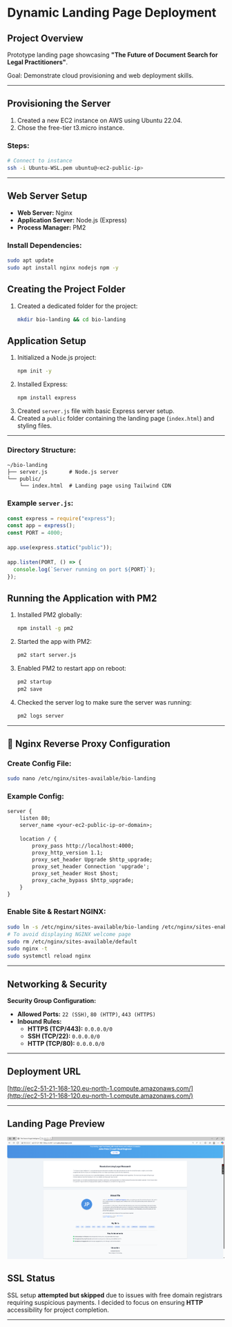 # Dynamic Landing Page Deployment

## Project Overview

Prototype landing page showcasing **"The Future of Document Search for Legal Practitioners"**.

Goal: Demonstrate cloud provisioning and web deployment skills.

---

## Provisioning the Server

1. Created a new EC2 instance on AWS using Ubuntu 22.04.
2. Chose the free-tier t3.micro instance.

### Steps:

```bash
# Connect to instance
ssh -i Ubuntu-WSL.pem ubuntu@<ec2-public-ip>
```

---

## Web Server Setup

- **Web Server:** Nginx
- **Application Server:** Node.js (Express)
- **Process Manager:** PM2

### Install Dependencies:

```bash
sudo apt update
sudo apt install nginx nodejs npm -y
```

## Creating the Project Folder

1. Created a dedicated folder for the project:
   ```bash
   mkdir bio-landing && cd bio-landing
   ```

## Application Setup

1. Initialized a Node.js project:
   ```bash
   npm init -y
   ```
2. Installed Express:
   ```bash
   npm install express
   ```
3. Created `server.js` file with basic Express server setup.
4. Created a `public` folder containing the landing page (`index.html`) and styling files.

---

### Directory Structure:

```plaintext
~/bio-landing
├── server.js       # Node.js server
└── public/
    └── index.html  # Landing page using Tailwind CDN
```

### Example `server.js`:

```js
const express = require("express");
const app = express();
const PORT = 4000;

app.use(express.static("public"));

app.listen(PORT, () => {
  console.log(`Server running on port ${PORT}`);
});
```

## Running the Application with PM2

1. Installed PM2 globally:
   ```bash
   npm install -g pm2
   ```
2. Started the app with PM2:
   ```bash
   pm2 start server.js
   ```
3. Enabled PM2 to restart app on reboot:
   ```bash
   pm2 startup
   pm2 save
   ```
4. Checked the server log to make sure the server was running:
   ```bash
   pm2 logs server
   ```

---

## 🔁 Nginx Reverse Proxy Configuration

### Create Config File:

```bash
sudo nano /etc/nginx/sites-available/bio-landing
```

### Example Config:

```nginx
server {
    listen 80;
    server_name <your-ec2-public-ip-or-domain>;

    location / {
        proxy_pass http://localhost:4000;
        proxy_http_version 1.1;
        proxy_set_header Upgrade $http_upgrade;
        proxy_set_header Connection 'upgrade';
        proxy_set_header Host $host;
        proxy_cache_bypass $http_upgrade;
    }
}
```

### Enable Site & Restart NGINX:

```bash
sudo ln -s /etc/nginx/sites-available/bio-landing /etc/nginx/sites-enabled/
# To avoid displaying NGINX welcome page
sudo rm /etc/nginx/sites-available/default
sudo nginx -t
sudo systemctl reload nginx
```

---

## Networking & Security

**Security Group Configuration:**

- **Allowed Ports:** `22 (SSH)`, `80 (HTTP)`, `443 (HTTPS)`
- **Inbound Rules:**
  - **HTTPS (TCP/443):** `0.0.0.0/0`
  - **SSH (TCP/22):** `0.0.0.0/0`
  - **HTTP (TCP/80):** `0.0.0.0/0`

---

## Deployment URL

[http://ec2-51-21-168-120.eu-north-1.compute.amazonaws.com/](http://ec2-51-21-168-120.eu-north-1.compute.amazonaws.com/)

---

## Landing Page Preview

![Landing Page Screenshot](./images/landing-ss.png)

## SSL Status

SSL setup **attempted but skipped** due to issues with free domain registrars requiring suspicious payments. I decided to focus on ensuring **HTTP** accessibility for project completion.

---
